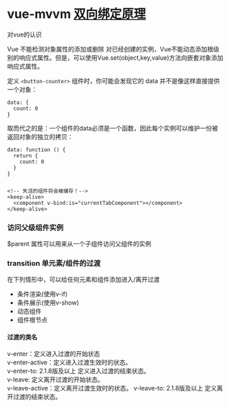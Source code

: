 # vue-mvvm [双向绑定原理](https://segmentfault.com/a/1190000006599500) 
对vue的认识

Vue 不能检测对象属性的添加或删除
对已经创建的实例，Vue不能动态添加根级别的响应式属性。但是，可以使用Vue.set(object,key,value)方法向嵌套对象添加响应式属性。


定义 `<button-counter>` 组件时，你可能会发现它的 data 并不是像这样直接提供一个对象：
```
data: {
  count: 0
}
```
取而代之的是：一个组件的data必须是一个函数，因此每个实例可以维护一份被返回对象的独立的拷贝：
```
data: function () {
  return {
    count: 0
  }
}
```

### <keep-alive>
```
<!-- 失活的组件将会被缓存！-->
<keep-alive>
  <component v-bind:is="currentTabComponent"></component>
</keep-alive>
```

### 访问父级组件实例
$parent 属性可以用来从一个子组件访问父组件的实例

### transition 单元素/组件的过渡

在下列情形中，可以给任何元素和组件添加进入/离开过渡
* 条件渲染(使用v-if)
* 条件展示(使用v-show)
* 动态组件
* 组件根节点
#### 过渡的类名
v-enter：定义进入过渡的开始状态  
v-enter-active：定义进入过渡生效时的状态。   
v-enter-to: 2.1.8版及以上 定义进入过渡的结束状态。  
v-leave: 定义离开过渡的开始状态。  
v-leave-active：定义离开过渡生效时的状态。
v-leave-to: 2.1.8版及以上 定义离开过渡的结束状态。  
